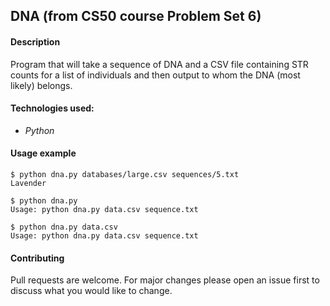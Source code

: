 ## DNA (from CS50 course Problem Set 6)

#### Description
Program that will take a sequence of DNA and a CSV file containing STR counts for a list of individuals and then output to whom the DNA (most likely) belongs.

#### Technologies used:
- *Python*

#### Usage example
```
$ python dna.py databases/large.csv sequences/5.txt
Lavender
```
```
$ python dna.py
Usage: python dna.py data.csv sequence.txt
```
```
$ python dna.py data.csv
Usage: python dna.py data.csv sequence.txt
```

#### Contributing
Pull requests are welcome. For major changes please open an issue first to discuss what you would like to change.
